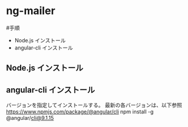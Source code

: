 # ng-mailer

#手順

+ Node.js インストール
+ angular-cli インストール

## Node.js インストール


## angular-cli インストール

バージョンを指定してインストールする。
最新の各バージョンは、以下参照
https://www.npmjs.com/package/@angular/cli
npm install -g @angular/cli@9.1.15

